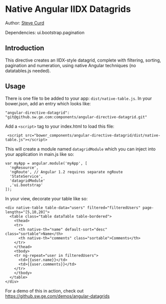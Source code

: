 Native Angular IIDX Datagrids
=

Author: [Steve Curd](https://github.sw.ge.com/curd)

Dependencies: ui.bootstrap.pagination

## Introduction

This directive creates an IIDX-style datagrid, complete with filtering, sorting, pagination and numeration, using native Angular techniques (no datatables.js needed).

## Usage

There is one file to be added to your app: `dist/native-table.js`. In your bower.json, add an entry which looks like:

    "angular-directive-datagrid": "git@github.sw.ge.com:components/angular-directive-datagrid.git"
    
Add a `<script>` tag to your index.html to load this file:

     <script src="bower_components/angular-directive-datagrid/dist/native-table.js"></script>

This will create a module named `datagridModule` which you can inject into your application in main.js like so:

    var myApp = angular.module('myApp', [
      'ngResource',
      'ngRoute', // Angular 1.2 requires separate ngRoute
      'StateService',
      'datagridModule'
      ,'ui.bootstrap'
    ]);

In your view, decorate your table like so:

    <div native-table table-data="users" filtered="filteredUsers" page-lengths="[5,10,20]">
      <table class="table dataTable table-bordered">
        <thead>
        <tr>
          <th native-th="name" default-sort="desc" class="sortable">Name</th>
          <th native-th="comments" class="sortable">Comments</th>
        </tr>
        </thead>
        <tbody>
        <tr ng-repeat="user in filteredUsers">
          <td>{{user.name}}</td>
          <td>{{user.comments}}</td>
        </tr>
        </tbody>
      </table>
    </div>

For a demo of this in action, check out https://github.sw.ge.com/demos/angular-datagrids
